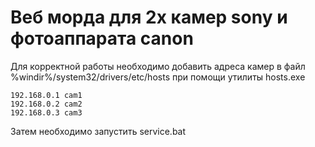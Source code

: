 # Веб морда для 2х камер sony и фотоаппарата canon

Для корректной работы необходимо добавить адреса камер в файл %windir%/system32/drivers/etc/hosts при помощи утилиты hosts.exe

    192.168.0.1 cam1
    192.168.0.2 cam2
    192.168.0.3 cam3

Затем необходимо запустить service.bat
